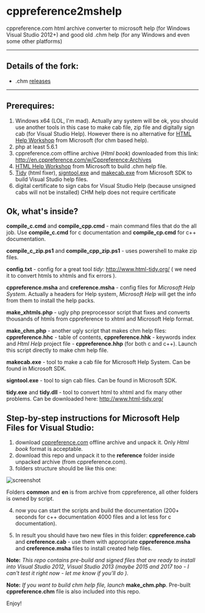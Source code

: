 # cppreference2mshelp
cppreference.com html archive converter to microsoft help (for Windows Visual Studio 2012+) and good old .chm help (for any Windows and even some other platforms)

---

## Details of the fork:

- .chm [releases](https://github.com/mortalis13/cppreference2mshelp/releases)

---

## Prerequires:

1) Windows x64 (LOL, I'm mad). Actually any system will be ok, you should use another tools in this case to make cab file, zip file and digitally sign cab (for Visual Studio Help). However there is no alternative for [HTML Help Workshop](https://www.microsoft.com/en-us/download/details.aspx?id=21138) from Microsoft (for chm based help).
2) php at least 5.6.1
3) cppreference.com offline archive (*Html book*) downloaded from this link: http://en.cppreference.com/w/Cppreference:Archives
4) [HTML Help Workshop](https://www.microsoft.com/en-us/download/details.aspx?id=21138) from Microsoft to build .chm help file.
5) [Tidy](http://www.html-tidy.org/) (html fixer), [signtool.exe](https://msdn.microsoft.com/en-us/library/8s9b9yaz(v=vs.110).aspx) and [makecab.exe](https://technet.microsoft.com/en-us/library/hh875545(v=ws.11).aspx) from Microsoft SDK to build Visual Studio help files.
6) digital certificate to sign cabs for Visual Studio Help (because unsigned cabs will not be installed) CHM help does not require certificate

## Ok, what's inside?

**compile_c.cmd** and **compile_cpp.cmd** - main command files that do the all job. Use **compile_c.cmd** for c documentation and **compile_cp.cmd** for c++ documentation. 

**compile_c_zip.ps1** and **compile_cpp_zip.ps1** - uses powershell to make zip files.

**config.txt** - config for a great tool *tidy*: http://www.html-tidy.org/ ( we need it to convert htmls to xhtmls and fix errors ).

**cppreference.msha** and **creference.msha** - config files for *Microsoft Help System*. Actually a headers for Help system, *Microsoft Help* will get the info from them to install the help packs.

**make_xhtmls.php** - ugly php preprocessor script that fixes and converts thousands of htmls from cppreference to xhtml and Microsoft Help format.

**make_chm.php** - another ugly script that makes chm help files: **cppreference.hhc** - table of contents, **cppreference.hhk** - keywords index and _Html Help_ project file - **cppreference.hhp** (for both c and c++). Launch this script directly to make chm help file.

**makecab.exe** - tool to make a cab file for Microsoft Help System. Can be found in Microsoft SDK.

**signtool.exe** - tool to sign cab files. Can be found in Microsoft SDK.

**tidy.exe** and **tidy.dll** - tool to convert html to xhtml and fix many other problems. Can be downloaded here: http://www.html-tidy.org/ 

## Step-by-step instructions for Microsoft Help Files for Visual Studio:

1) download [cppreference.com](http://en.cppreference.com/w/Cppreference:Archives) offline archive and unpack it. Only *Html book* format is acceptable.
2) download this repo and unpack it to the **reference** folder inside unpacked archive (from cppreference.com).
3) folders structure should be like this one:

![screenshot](https://github.com/crea7or/cppreference2mshelp/raw/master/folders.png)

Folders **common** and **en** is from archive from cppreference, all other folders is owned by script.

4) now you can start the scripts and build the documentation (200+ seconds for c++ documentation 4000 files and a lot less for c documentation).

5) In result you should have two new files in this folder: **cppreference.cab** and **creference.cab** - use them with appropriate **cppreference.msha** and **creference.msha** files to install created help files.

**Note:** *This repo contains pre-build and signed files that are ready to install into Visual Studio 2012, Visual Studio 2013 (maybe 2015 and 2017 too - I can't test it right now - let me know if you'll do ).*

**Note:** *If you want to build chm help file, launch* **make_chm.php**. Pre-built **cppreference.chm** file is also included into this repo.

Enjoy!

